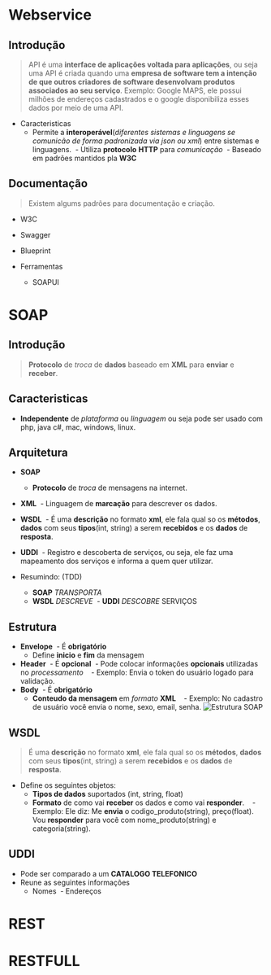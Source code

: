 # Webservice

## Introdução
> API é uma **interface de aplicações voltada para aplicações**, ou seja uma API é criada quando uma **empresa de software tem a intenção de que outros criadores de software desenvolvam produtos associados ao seu serviço**. Exemplo: Google MAPS, ele possui milhões de endereços cadastrados e o google disponibiliza esses dados por meio de uma API.

- Caracteristicas
  - Permite a **interoperável**(_diferentes sistemas e linguagens se comunicão de forma padronizada via json ou xml_) entre sistemas e linguagens.
  - Utiliza **protocolo** **HTTP** para _comunicação_
  - Baseado em padrões mantidos pla **W3C**

## Documentação
> Existem algums padrões para documentação e criação.

- W3C
- Swagger
- Blueprint

- Ferramentas
  - SOAPUI 

# SOAP

## Introdução
> **Protocolo** de _troca_ de **dados** baseado em **XML** para **enviar** e **receber**.

## Caracteristicas
- **Independente** de _plataforma_ ou _linguagem_ ou seja pode ser usado com php, java c#, mac, windows, linux.

## Arquitetura
- **SOAP**
  - **Protocolo** de _troca_ de mensagens na internet.
- **XML**
  - Linguagem de **marcação** para descrever os dados.
- **WSDL**
  - É uma **descrição** no formato **xml**, ele fala qual so os **métodos**, **dados** com seus **tipos**(int, string) a serem **recebidos** e os **dados** de **resposta**.
- **UDDI**
  - Registro e descoberta de serviços, ou seja, ele faz uma mapeamento dos serviços e informa a quem quer utilizar.

- Resumindo: (TDD)
  - **SOAP** _TRANSPORTA_
  - **WSDL** _DESCREVE_
  - **UDDI** _DESCOBRE_ SERVIÇOS

## Estrutura
- **Envelope**
  - É **obrigatório**
  - Define **inicio** e **fim** da mensagem
- **Header**
  - É **opcional**
  - Pode colocar informações **opcionais** utilizadas no _processamento_
    - Exemplo: Envia o token do usuário logado para validação.
- **Body**
  - É **obrigatório**
  - **Conteudo da mensagem** em _formato_ **XML**
    - Exemplo: No cadastro de usuário você envia o nome, sexo, email, senha.
![Estrutura SOAP](http://i.imgur.com/hC1sVOY.png)

## WSDL
> É uma **descrição** no formato **xml**, ele fala qual so os **métodos**, **dados** com seus **tipos**(int, string) a serem **recebidos** e os **dados** de **resposta**.

- Define os seguintes objetos:
  - **Tipos de dados** suportados (int, string, float)
  - **Formato** de como vai **receber** os dados e como vai **responder**. 
    - Exemplo: Ele diz: Me **envia** o codigo_produto(string), preço(float). Vou **responder** para você com nome_produto(string) e categoria(string).
    
## UDDI 
- Pode ser comparado a um **CATALOGO TELEFONICO**
- Reune as seguintes informações
  - Nomes
  - Endereços


# REST

# RESTFULL
